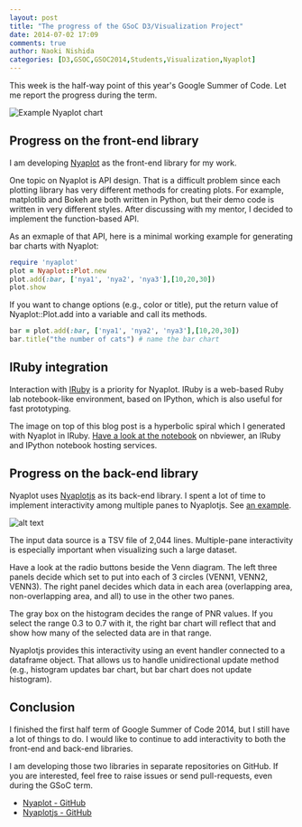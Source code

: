 ```yaml
---
layout: post
title: "The progress of the GSoC D3/Visualization Project"
date: 2014-07-02 17:09
comments: true
author: Naoki Nishida
categories: [D3,GSOC,GSOC2014,Students,Visualization,Nyaplot]
---
```

This week is the half-way point of this year's Google Summer of Code. Let me report the progress during the term.

![Example Nyaplot chart](https://dl.dropboxusercontent.com/u/47978121/gsoc/nyaoplot_top.png)

## Progress on the front-end library
I am developing [Nyaplot](https://github.com/domitry/Nyaplot) as the front-end library for my work.

One topic on Nyaplot is API design. That is a difficult problem since each plotting library has very different methods for creating plots. For example, matplotlib and Bokeh are both written in Python, but their demo code is written in very different styles. After discussing with my mentor, I decided to implement the function-based API.

As an exmaple of that API, here is a minimal working example for generating bar charts with Nyaplot:

```ruby
require 'nyaplot'
plot = Nyaplot::Plot.new
plot.add(:bar, ['nya1', 'nya2', 'nya3'],[10,20,30])
plot.show
```
If you want to change options (e.g., color or title), put the return value of Nyaplot::Plot.add into a variable and call its methods.

```ruby
bar = plot.add(:bar, ['nya1', 'nya2', 'nya3'],[10,20,30])
bar.title("the number of cats") # name the bar chart
```

## IRuby integration
Interaction with [IRuby](https://github.com/minad/iruby) is a priority for Nyaplot. IRuby is a web-based Ruby lab notebook-like environment, based on IPython, which is also useful for fast prototyping.

The image on top of this blog post is a hyperbolic spiral which I generated with Nyaplot in 
IRuby. [Have a look at the notebook](http://nbviewer.ipython.org/github/domitry/Nyaplot/blob/master/examples/notebook/Introduction.ipynb) on nbviewer, an IRuby and IPython notebook hosting services.

## Progress on the back-end library
Nyaplot uses [Nyaplotjs](https://github.com/domitry/Nyaplotjs) as its back-end library. I spent a lot of time to implement interactivity among multiple panes to Nyaplotjs. See [an example](http://www.domitry.com/gsoc/).

![alt text](https://dl.dropboxusercontent.com/u/47978121/gsoc/top.png)

The input data source is a TSV file of 2,044 lines. Multiple-pane interactivity is especially important when visualizing such a large dataset.

Have a look at the radio buttons beside the Venn diagram. The left three panels decide which set to put into each of 3 circles (VENN1, VENN2, VENN3). The right panel decides which data in each area (overlapping area, non-overlapping area, and all) to use in the other two panes.

The gray box on the histogram decides the range of PNR values. If you select the 
range 0.3 to 0.7 with it, the right bar chart will reflect that and show how many 
of the selected data are in that range.

Nyaplotjs provides this interactivity using an event handler connected to a dataframe object. That 
allows us to handle unidirectional update method (e.g., histogram updates bar chart, but bar chart does not update histogram).

## Conclusion
I finished the first half term of Google Summer of Code 2014, but I still have a lot of 
things to do. I would like to continue to add interactivity to both the front-end and back-end libraries.

I am developing those two libraries in separate repositories on GitHub. If you are interested, feel free to raise issues or send pull-requests, even during the GSoC term.

+ [Nyaplot - GitHub](https://github.com/domitry/Nyaplot)
+ [Nyaplotjs - GitHub](https://github.com/domitry/Nyaplotjs)

